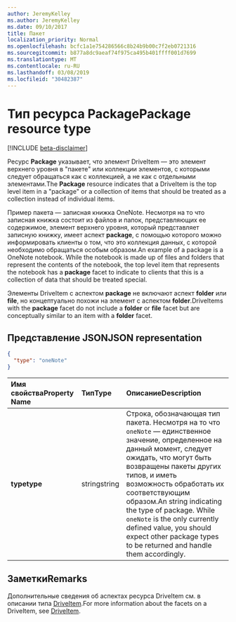 ```yaml
---
author: JeremyKelley
ms.author: JeremyKelley
ms.date: 09/10/2017
title: Пакет
localization_priority: Normal
ms.openlocfilehash: bcfc1a1e754286566c8b24b9b00c7f2eb0721316
ms.sourcegitcommit: b877a8dc9aeaf74f975ca495b401ffff001d7699
ms.translationtype: MT
ms.contentlocale: ru-RU
ms.lasthandoff: 03/08/2019
ms.locfileid: "30482387"
---
```

# <a name="package-resource-type"></a><span data-ttu-id="f260d-102">Тип ресурса Package</span><span class="sxs-lookup"><span data-stu-id="f260d-102">Package resource type</span></span>

[!INCLUDE [beta-disclaimer](../../includes/beta-disclaimer.md)]

<span data-ttu-id="f260d-103">Ресурс **Package** указывает, что элемент DriveItem — это элемент верхнего уровня в "пакете" или коллекции элементов, с которыми следует обращаться как с коллекцией, а не как с отдельными элементами.</span><span class="sxs-lookup"><span data-stu-id="f260d-103">The **Package** resource indicates that a DriveItem is the top level item in a "package" or a collection of items that should be treated as a collection instead of individual items.</span></span>

<span data-ttu-id="f260d-p101">Пример пакета — записная книжка OneNote. Несмотря на то что записная книжка состоит из файлов и папок, представляющих ее содержимое, элемент верхнего уровня, который представляет записную книжку, имеет аспект **package**, с помощью которого можно информировать клиенты о том, что это коллекция данных, с которой необходимо обращаться особым образом.</span><span class="sxs-lookup"><span data-stu-id="f260d-p101">An example of a package is a OneNote notebook. While the notebook is made up of files and folders that represent the contents of the notebook, the top level item that represents the notebook has a **package** facet to indicate to clients that this is a collection of data that should be treated special.</span></span>

<span data-ttu-id="f260d-106">Элементы DriveItem с аспектом **package** не включают аспект **folder** или **file**, но концептуально похожи на элемент с аспектом **folder**.</span><span class="sxs-lookup"><span data-stu-id="f260d-106">DriveItems with the **package** facet do not include a **folder** or **file** facet but are conceptually similar to an item with a **folder** facet.</span></span>

## <a name="json-representation"></a><span data-ttu-id="f260d-107">Представление JSON</span><span class="sxs-lookup"><span data-stu-id="f260d-107">JSON representation</span></span>

<!-- { "blockType": "resource", "@odata.type": "microsoft.graph.package" } -->
```json
{
  "type": "oneNote"
}
```

| <span data-ttu-id="f260d-108">Имя свойства</span><span class="sxs-lookup"><span data-stu-id="f260d-108">Property Name</span></span> | <span data-ttu-id="f260d-109">Тип</span><span class="sxs-lookup"><span data-stu-id="f260d-109">Type</span></span>   | <span data-ttu-id="f260d-110">Описание</span><span class="sxs-lookup"><span data-stu-id="f260d-110">Description</span></span>                                                                                                                                                                      |
|:--------------|:-------|:---------------------------------------------------------------------------------------------------------------------------------------------------------------------------------|
| <span data-ttu-id="f260d-111">**type**</span><span class="sxs-lookup"><span data-stu-id="f260d-111">**type**</span></span>      | <span data-ttu-id="f260d-112">string</span><span class="sxs-lookup"><span data-stu-id="f260d-112">string</span></span> | <span data-ttu-id="f260d-p102">Строка, обозначающая тип пакета. Несмотря на то что `oneNote` — единственное значение, определенное на данный момент, следует ожидать, что могут быть возвращены пакеты других типов, и иметь возможность обработать их соответствующим образом.</span><span class="sxs-lookup"><span data-stu-id="f260d-p102">An string indicating the type of package. While `oneNote` is the only currently defined value, you should expect other package types to be returned and handle them accordingly.</span></span> |

## <a name="remarks"></a><span data-ttu-id="f260d-115">Заметки</span><span class="sxs-lookup"><span data-stu-id="f260d-115">Remarks</span></span> 

<span data-ttu-id="f260d-116">Дополнительные сведения об аспектах ресурса DriveItem см. в описании типа [DriveItem](driveitem.md).</span><span class="sxs-lookup"><span data-stu-id="f260d-116">For more information about the facets on a DriveItem, see [DriveItem](driveitem.md).</span></span>


<!--
{
  "type": "#page.annotation",
  "description": "The Package facet indicates that an item is the root of a special collection of items that should be treated as a single unit.",
  "keywords": "package, facet, onenote",
  "section": "documentation",
  "suppressions": [
    "Error: /api-reference/beta/resources/package.md:\r\n      Exception processing links.\r\n    System.ArgumentException: Link Definition was null. Link text: !INCLUDE [beta-disclaimer](../../includes/beta-disclaimer.md)\r\n      at ApiDoctor.Validation.DocFile.get_LinkDestinations()\r\n      at ApiDoctor.Validation.DocSet.ValidateLinks(Boolean includeWarnings, String[] relativePathForFiles, IssueLogger issues, Boolean requireFilenameCaseMatch, Boolean printOrphanedFiles)"
  ]
}
-->
